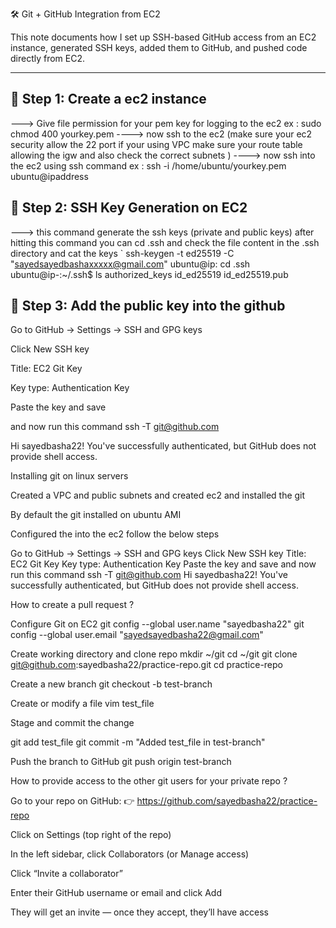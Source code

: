 
 🛠️ Git + GitHub Integration from EC2

This note documents how I set up SSH-based GitHub access from an EC2 instance, generated SSH keys, added them to GitHub, and pushed code directly from EC2.

---

## 🔑 Step 1: Create a ec2 instance 
---> Give file permission for your pem key for logging to the ec2 
  ex : sudo chmod 400 yourkey.pem 
----> now ssh to the ec2 (make sure your ec2 security allow the 22 port if your using VPC make sure your route table allowing the igw and also check the correct subnets )
----> now ssh into the ec2 using ssh command 
ex : ssh -i /home/ubuntu/yourkey.pem ubuntu@ipaddress 

## 🔑 Step 2: SSH Key Generation on EC2
---> this command generate the ssh keys (private and public keys) after hitting this command you can cd .ssh and check the file content in the .ssh directory and cat the keys 
`
ssh-keygen -t ed25519 -C "sayedsayedbashaxxxxx@gmail.com"
 ubuntu@ip: cd .ssh
ubuntu@ip-:~/.ssh$ ls
authorized_keys  id_ed25519  id_ed25519.pub

## 🔑 Step 3: Add the public key into the github
Go to GitHub → Settings → SSH and GPG keys

Click New SSH key

Title: EC2 Git Key

Key type: Authentication Key

Paste the key and save

and now run this command 
ssh -T git@github.com

Hi sayedbasha22! You've successfully authenticated, but GitHub does not provide shell access.


Installing git on linux servers 

Created a VPC and public subnets and created ec2 and installed the git 


By default the git installed on ubuntu AMI 


Configured the into the ec2 follow the below steps 

Go to GitHub → Settings → SSH and GPG keys
Click New SSH key
Title: EC2 Git Key
Key type: Authentication Key
Paste the key and save
and now run this command ssh -T git@github.com
Hi sayedbasha22! You've successfully authenticated, but GitHub does not provide shell access.




How to create a pull request ?


Configure Git on EC2
git config --global user.name "sayedbasha22"
git config --global user.email "sayedsayedbasha22@gmail.com"


Create working directory and clone repo
mkdir ~/git
cd ~/git
git clone git@github.com:sayedbasha22/practice-repo.git
cd practice-repo


Create a new branch
git checkout -b test-branch


Create or modify a file
vim test_file


Stage and commit the change

git add test_file
git commit -m "Added test_file in test-branch"


Push the branch to GitHub 
git push origin test-branch

How to provide access to the other git users for your private repo ?

Go to your repo on GitHub:
 👉 https://github.com/sayedbasha22/practice-repo


Click on Settings (top right of the repo)


In the left sidebar, click Collaborators (or Manage access)


Click “Invite a collaborator”


Enter their GitHub username or email and click Add


They will get an invite — once they accept, they’ll have access
























